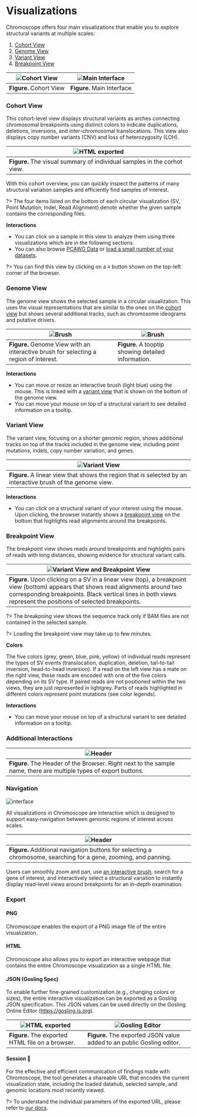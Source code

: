 # Visualizations

Chromoscope offers four main visualizations that enable you to explore structural variants at multiple scales: 
1. [Cohort View](#cohort-view)
1. [Genome View](#genome-view)
1. [Variant View](#variant-view)
1. [Breakpoint View](#breakpoint-view)

|![Cohort View](../assets/cohort-view.png)|![Main Interface](../assets/main-interface.png)|
|---|---|
|**Figure.** Cohort View|**Figure.** Main Interface|

### Cohort View

This cohort-level view displays structural variants as arches connecting chromosomal breakpoints using distinct colors to indicate duplications, deletions, inversions, and inter-chromosomal translocations. This view also displays copy number variants (CNV) and loss of heterozygosity (LOH).

|![HTML exported](../assets/zoomed-cohort-view.png)|
|---|
|__Figure.__ The visual summary of individual samples in the corhot view.

With this cohort overview, you can quickly inspect the patterns of many structural variation samples and efficiently find samples of interest.

?> The four items listed on the bottom of each circular visualization (SV, Point Mutation, Indel, Read Alignment) denote whether the given sample contains the corresponding files.

__Interactions__

- You can click on a sample in this view to analyze them using three visualizations which are in the following sections.
- You can also browse [PCAWG Data](/public-data-config?id=pcawg-data) or [load a small number of your datasets](/data-config?id=loading-data-through-interface).

?> You can find this view by clicking on a ≡ button shown on the top-left corner of the browser.

### Genome View
The genome view shows the selected sample in a circular visualization. This uses the visual representations that are similar to the ones on the [cohort view](#cohort-view) but shows several additional tracks, such as chromosome ideograms and putative drivers.

|![Brush](../assets/circular.png)|![Brush](../assets/tooltip.png)|
|---|---|
|**Figure.** Genome View with an interactive brush for selecting a region of interest.|**Figure.** A tooptip showing detailed information.|

__Interactions__

- You can move or resize an interactive brush (light blue) using the mouse. This is linked with a [variant view](#variant-view) that is shown on the bottom of the genome view.
- You can move your mouse on top of a structural variant to see detailed information on a tooltip.

### Variant View
The variant view, focusing on a shorter genomic region, shows additional tracks on top of the tracks included in the genome view, including point mutations, indels, copy number variation, and genes.

|![Variant View](../assets/linear-view.png)|
|---|
|**Figure.** A linear view that shows the region that is selected by an interactive brush of the genome view.|

__Interactions__

- You can click on a structural variant of your interest using the mouse. Upon clicking, the browser instantly shows a [breakpoint view](#breakpoint-view) on the bottom that highlights read alignments around the breakpoints.

### Breakpoint View
The breakpoint view shows reads around breakpoints and highlights pairs of reads with long distances, showing evidence for structural variant calls.

|![Variant View and Breakpoint View](../assets/breakpoint-view.png)|
|---|
|**Figure.** Upon clicking on a SV in a linear view (top), a breakpoint view (bottom) appears that shows read alignments around two corresponding breakpoints. Black vertical lines in both views represent the positions of selected breakpoints. |

?> The breakpoing view shows the sequence track only if BAM files are not contained in the selected sample.

?> Loading the breakpoint view may take up to few minutes.

__Colors__

The five colors (grey, green, blue, pink, yellow) of individual reads represent the types of SV events (translocation, duplication, deletion, tail-to-tail inversion, head-to-head inversion). If a read on the left view has a mate on the right view, these reads are encoded with one of the five colors depending on its SV type. If paired reads are not positioned within the two views, they are just represented in lightgrey. Parts of reads highlighted in different colors represent point mutations (see color legends).

__Interactions__

- You can move your mouse on top of a structural variant to see detailed information on a tooltip.

### Additional Interactions

|![Header](../assets/header.png)|
|---|
|**Figure.** The Header of the Browser. Right next to the sample name, there are multiple types of export buttons. |

### Navigation

![interface](../assets/overall.gif ':class=image')

All visualizations in Chromoscope are interactive which is designed to support easy-navigation between genomic regions of interest across scales.

|![Header](../assets/navigation-buttons.png)|
|---|
|**Figure.** Additional navigation buttons for selecting a chromosome, searching for a gene, zooming, and panning. |

Users can smoothly zoom and pan, use [an interactive brush](#genome-view), search for a gene of interest, and interactively select a structural variation to instantly display read-level views around breakpoints for an in-depth examination.

### Export

#### PNG
Chromoscope enables the export of a PNG image file of the entire visualization.

#### HTML
Chromoscope also allows you to export an interactive webpage that contains the entire Chromoscope visualization as a single HTML file.

#### JSON (Gosling Spec)
To enable further fine-grained customization (e.g., changing colors or sizes), the entire interactive visualization can be exported as a Gosling JSON specification. This JSON values can be used directly on the Gosling Online Editor (https://gosling.js.org).

|![HTML exported](../assets/html-export.png)|![Gosling Editor](../assets/gosling-editor.png)|
|---|---|
|__Figure.__ The exported HTML file on a browser.|__Figure.__ The exported JSON value added to an public Gosling editor.|

#### Session 🔗
For the effective and efficient communication of findings made with Chromoscope, the tool generates a shareable URL that encodes the current visualization state, including the loaded datahub, selected sample, and genomic locations most recently viewed.

?> To understand the individual parameters of the exported URL, please refer to [our docs](/url-parameters.md).

<!-- #### Navigating Linear Detail View on Circular Overview
By clicking and dragging a mouse on a blue brush, users can navigate a linear view.

#### Opening Alignment Views

Upon clicking on a SV on either an overview or a linear view, two alignment views are opened that show two regions around breakpoints. The selected SV is represented with thicker edges. Vertical gray lines on the alignment views represent the breakpoints of the selected SV.

#### Selecting a Sample

From the sample gallery, a user can select a sample of interest by clicking.

#### Navigating To Specific Chromosomes

Using the drop-down menus, a user can quickly navigate to a certain chromosome on an either overview or the linear detail view.

#### Exporting PNG

#### Interacting with Visualizations
By default, interactions are not activated in visualizations. You will first need to click on a visualization, following the instruction on the top-left corner (i.e., “Click inside to use interactions”). 

After clicking on it, you can now adjust brushes, use the mouse wheel to zoom in and out, and click on a SV. In this mode, you can scroll the entire website by putting your mouse around the main visualization (i.e., gray dotted region). 

When you click on the outside of the visualization, the interactions will be deactivated. In this mode, you can safely scroll the entire website by positioning your mouse anywhere, even on the visualization. -->
